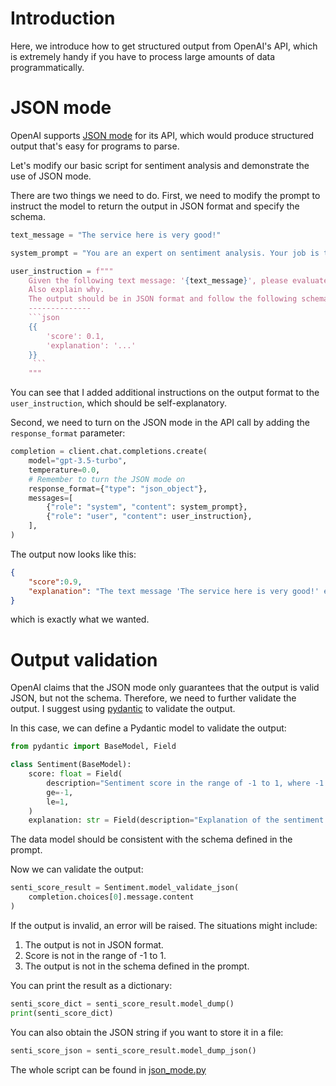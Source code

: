 # Introduction

Here, we introduce how to get structured output from OpenAI's API, which is extremely handy if you have to process large amounts of data programmatically.

# JSON mode

OpenAI supports [JSON mode](https://platform.openai.com/docs/guides/text-generation/json-mode) for its API, which would produce structured output that's easy for programs to parse.

Let's modify our basic script for sentiment analysis and demonstrate the use of JSON mode.

There are two things we need to do.
First, we need to modify the prompt to instruct the model to return the output in JSON format and specify the schema.

```python
text_message = "The service here is very good!"

system_prompt = "You are an expert on sentiment analysis. Your job is to evaluate the sentiment of the given text message."

user_instruction = f"""
    Given the following text message: '{text_message}', please evaluate its sentiment by giving a score in the range of -1 to 1, where -1 means negative and 1 means positive.
    Also explain why.
    The output should be in JSON format and follow the following schema:
    --------------
    ```json
    {{
        'score': 0.1,
        'explanation': '...'
    }}
     ```
    """
```

You can see that I added additional instructions on the output format to the `user_instruction`, which should be self-explanatory.

Second, we need to turn on the JSON mode in the API call by adding the `response_format` parameter:

```python
completion = client.chat.completions.create(
    model="gpt-3.5-turbo",
    temperature=0.0,
    # Remember to turn the JSON mode on
    response_format={"type": "json_object"},
    messages=[
        {"role": "system", "content": system_prompt},
        {"role": "user", "content": user_instruction},
    ],
)
```

The output now looks like this:
```json
{
    "score":0.9,
    "explanation": "The text message 'The service here is very good!' expresses a positive sentiment with the use of words like 'good' and 'very'. Therefore, the sentiment score is closer to 1, indicating a highly positive sentiment."
}
```
which is exactly what we wanted.

# Output validation

OpenAI claims that the JSON mode only guarantees that the output is valid JSON, but not the schema.
Therefore, we need to further validate the output.
I suggest using [pydantic](https://docs.pydantic.dev/latest) to validate the output.

In this case, we can define a Pydantic model to validate the output:
```python
from pydantic import BaseModel, Field

class Sentiment(BaseModel):
    score: float = Field(
        description="Sentiment score in the range of -1 to 1, where -1 means negative and 1 means positive.",
        ge=-1,
        le=1,
    )
    explanation: str = Field(description="Explanation of the sentiment score.")
```

The data model should be consistent with the schema defined in the prompt.

Now we can validate the output:
```python
senti_score_result = Sentiment.model_validate_json(
    completion.choices[0].message.content
)
```
If the output is invalid, an error will be raised.
The situations might include:
1. The output is not in JSON format.
1. Score is not in the range of -1 to 1.
1. The output is not in the schema defined in the prompt.

You can print the result as a dictionary:
```python
senti_score_dict = senti_score_result.model_dump()
print(senti_score_dict)
```

You can also obtain the JSON string if you want to store it in a file:

```python
senti_score_json = senti_score_result.model_dump_json()
```

The whole script can be found in [json_mode.py](/json_mode.py)